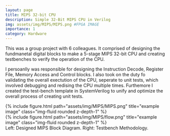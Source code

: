```yaml
---
layout: page
title: MIPS 32-bit CPU
description: Simple 32-Bit MIPS CPU in Verilog
img: assets/img/MIPS/MIPS.png #FPGA IMAGE
importance: 1
category: Hardware
---
```


This was a group project with 6 colleagues. It comprised of designing the fundmanetal digital blocks to make a 5-stage MIPS 32-bit CPU and creating testbenches to verify the operation of the CPU.

I persoanlly was responsible for designing the Instruction Decode, Register File, Memory Access and Control blocks. I also took on the duty fo validating the overall exectution of the CPU, seperate to unit tests, which involved debugging and redising the CPU multiple times. Furthemore I created the test-bench template in SystemVerilog to unify and optimize the overall process of creating unit tests.

<div class="row justify-content-sm-center">
    <div class="col-sm-8 mt-3 mt-md-0">
        {% include figure.html path="assets/img/MIPS/MIPS.png" title="example image" class="img-fluid rounded z-depth-1" %} 
    </div>
    <div class="col-sm-4 mt-3 mt-md-0">
        {% include figure.html path="assets/img/MIPS/flow.png" title="example image" class="img-fluid rounded z-depth-1" %}
    </div>
</div>

<div class="caption">
    Left: Designed MIPS Block Diagram. Right: Testbench Methodology.
</div>
